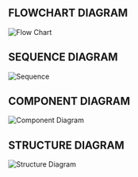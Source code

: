 FLOWCHART DIAGRAM
-----------------------------------------------------------------------------------------------------------------------------------------------------------------------------------
![Flow Chart](https://user-images.githubusercontent.com/98872937/156617426-8c9ae864-91b5-4815-ba4b-72d93496db49.jpg)

SEQUENCE DIAGRAM
-----------------------------------------------------------------------------------------------------------------------------------------------------------------------------------
![Sequence](https://user-images.githubusercontent.com/98872937/153473273-c6796a46-b036-4468-971f-95b48dce87c0.jpeg)

COMPONENT DIAGRAM
-----------------------------------------------------------------------------------------------------------------------------------------------------------------------------------
![Component Diagram](https://user-images.githubusercontent.com/98872937/156582035-9e68efa9-7c68-45b8-a268-f48d10cd1566.jpg)

STRUCTURE DIAGRAM
-----------------------------------------------------------------------------------------------------------------------------------------------------------------------------------
![Structure Diagram](https://user-images.githubusercontent.com/98872937/156578499-75320acf-e713-47c1-a45d-1398039a8cc8.jpg)
